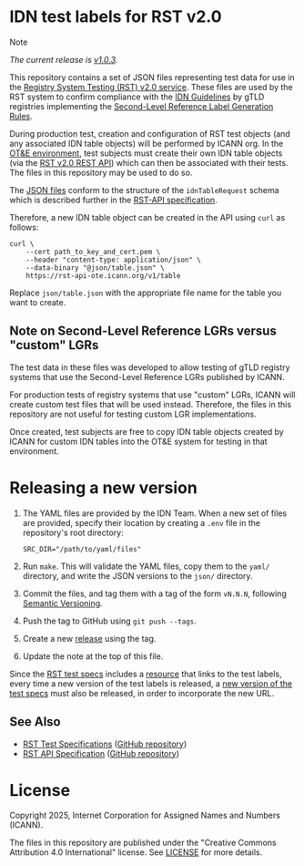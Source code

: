 # IDN test labels for RST v2.0

> [!NOTE]
> *The current release is [v1.0.3](https://github.com/icann/rst-idn-test-labels/releases/tag/v1.0.3).*

This repository contains a set of JSON files representing test data for use in
the [Registry System Testing (RST) v2.0
service](https://www.icann.org/resources/registry-system-testing-v2.0). These
files are used by the RST system to confirm compliance with the [IDN
Guidelines](https://www.icann.org/resources/pages/implementation-guidelines-2012-02-25-en)
by gTLD registries implementing the [Second-Level Reference Label Generation
Rules](https://www.icann.org/resources/pages/second-level-lgr-2015-06-21-en).

During production test, creation and configuration of RST test objects (and
any associated IDN table objects) will be performed by ICANN org. In the [OT&E
environment](https://www.icann.org/resources/registry-system-testing-v2.0/#ote-environment),
test subjects must create their own IDN table objects (via the [RST v2.0 REST
API](https://icann.github.io/rst-api-spec/)) which can then be associated with
their tests. The files in this repository may be used to do so.

The [JSON files](./json) conform to the structure of the `idnTableRequest`
schema which is described further in the [RST-API
specification](https://icann.github.io/rst-api-spec/rst-api-spec.html).

Therefore, a new IDN table object can be created in the API using `curl` as
follows:

```
curl \
    --cert path_to_key_and_cert.pem \
    --header "content-type: application/json" \
    --data-binary "@json/table.json" \
    https://rst-api-ote.icann.org/v1/table
```

Replace `json/table.json` with the appropriate file name for the table you want
to create.

## Note on Second-Level Reference LGRs versus "custom" LGRs

The test data in these files was developed to allow testing of gTLD registry
systems that use the Second-Level Reference LGRs published by ICANN.

For production tests of registry systems that use "custom" LGRs, ICANN will
create custom test files that will be used instead. Therefore, the files in this
repository are not useful for testing custom LGR implementations.

Once created, test subjects are free to copy IDN table objects created by
ICANN for custom IDN tables into the OT&E system for testing in that
environment.

# Releasing a new version

1. The YAML files are provided by the IDN Team. When a new set of files are
   provided, specify their location by creating a `.env` file in the
   repository's root directory:

   ```
   SRC_DIR="/path/to/yaml/files"
   ```
2. Run `make`. This will validate the YAML files, copy them to the `yaml/`
   directory, and write the JSON versions to the `json/` directory.
3. Commit the files, and tag them with a tag of the form `vN.N.N`, following
   [Semantic Versioning](https://semver.org).
4. Push the tag to GitHub using `git push --tags`.
5. Create a new
   [release](https://github.com/icann/rst-idn-test-labels/releases/new) using
   the tag.
6. Update the note at the top of this file.

Since the [RST test specs](https://github.com/icann/rst-test-specs) includes a
[resource](https://icann.github.io/rst-test-specs/rst-test-specs.html#Resource-idn.testLabelsForOTE)
that links to the test labels, every time a new version of the test labels is
released, a [new version of the test
specs](https://github.com/icann/rst-test-specs?tab=readme-ov-file#releasing-a-new-version)
must also be released, in order to incorporate the new URL.

## See Also

* [RST Test Specifications](https://icann.github.io/rst-test-specs/)
  ([GitHub repository](https://github.com/icann/rst-test-specs))
* [RST API Specification](https://icann.github.io/rst-api-spec)
  ([GitHub repository](https://github.com/icann/rst-api-spec))

# License

Copyright 2025, Internet Corporation for Assigned Names and Numbers (ICANN).

The files in this repository are published under the "Creative Commons
Attribution 4.0 International" license. See [LICENSE](LICENSE) for more details.

